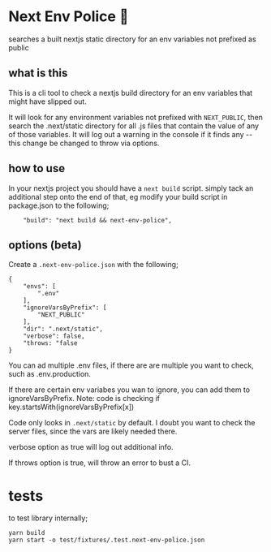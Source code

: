 # Next Env Police 🚓
searches a built nextjs static directory for an env variables not prefixed as public

## what is this
This is a cli tool to check a nextjs build directory for an env variables that might have slipped out.

It will look for any environment variables not prefixed with `NEXT_PUBLIC`, then search the .next/static directory for all .js files that contain the value of any of those variables. It will log out a warning in the console if it finds any -- this change be changed to throw via options.
## how to use

In your nextjs project you should have a `next build` script. simply tack an additional step onto the end of that, eg modify your build script in package.json to the following;

```
    "build": "next build && next-env-police",
```

## options (beta)

Create a `.next-env-police.json` with the following;

```
{
    "envs": [
        ".env"
    ],
    "ignoreVarsByPrefix": [
        "NEXT_PUBLIC"
    ],
    "dir": ".next/static",
    "verbose": false,
    "throws: "false
}
```

You can ad multiple .env files, if there are are multiple you want to check, such as .env.production.

If there are certain env variabes you wan to ignore, you can add them to ignoreVarsByPrefix. Note: code is checking if key.startsWith(ignoreVarsByPrefix[x])

Code only looks in `.next/static` by default. I doubt you want to check the server files, since the vars are likely needed there.

verbose option as true will log out additional info.

If throws option is true, will throw an error to bust a CI.

# tests

to test library internally;

```
yarn build
yarn start -o test/fixtures/.test.next-env-police.json
```